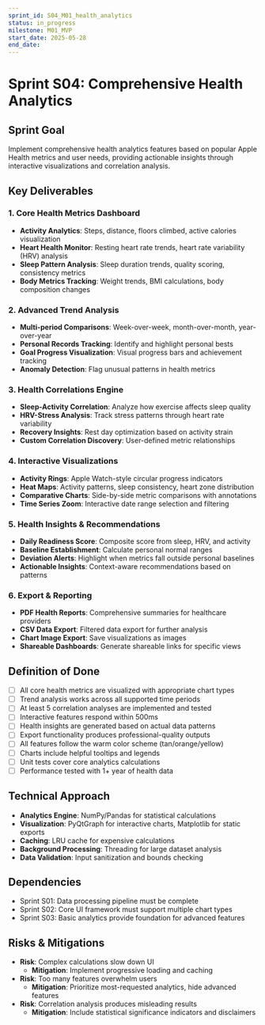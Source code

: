 ```yaml
---
sprint_id: S04_M01_health_analytics
status: in_progress
milestone: M01_MVP
start_date: 2025-05-28
end_date: 
---
```


# Sprint S04: Comprehensive Health Analytics

## Sprint Goal
Implement comprehensive health analytics features based on popular Apple Health metrics and user needs, providing actionable insights through interactive visualizations and correlation analysis.

## Key Deliverables

### 1. Core Health Metrics Dashboard
- **Activity Analytics**: Steps, distance, floors climbed, active calories visualization
- **Heart Health Monitor**: Resting heart rate trends, heart rate variability (HRV) analysis
- **Sleep Pattern Analysis**: Sleep duration trends, quality scoring, consistency metrics
- **Body Metrics Tracking**: Weight trends, BMI calculations, body composition changes

### 2. Advanced Trend Analysis
- **Multi-period Comparisons**: Week-over-week, month-over-month, year-over-year
- **Personal Records Tracking**: Identify and highlight personal bests
- **Goal Progress Visualization**: Visual progress bars and achievement tracking
- **Anomaly Detection**: Flag unusual patterns in health metrics

### 3. Health Correlations Engine
- **Sleep-Activity Correlation**: Analyze how exercise affects sleep quality
- **HRV-Stress Analysis**: Track stress patterns through heart rate variability
- **Recovery Insights**: Rest day optimization based on activity strain
- **Custom Correlation Discovery**: User-defined metric relationships

### 4. Interactive Visualizations
- **Activity Rings**: Apple Watch-style circular progress indicators
- **Heat Maps**: Activity patterns, sleep consistency, heart zone distribution
- **Comparative Charts**: Side-by-side metric comparisons with annotations
- **Time Series Zoom**: Interactive date range selection and filtering

### 5. Health Insights & Recommendations
- **Daily Readiness Score**: Composite score from sleep, HRV, and activity
- **Baseline Establishment**: Calculate personal normal ranges
- **Deviation Alerts**: Highlight when metrics fall outside personal baselines
- **Actionable Insights**: Context-aware recommendations based on patterns

### 6. Export & Reporting
- **PDF Health Reports**: Comprehensive summaries for healthcare providers
- **CSV Data Export**: Filtered data export for further analysis
- **Chart Image Export**: Save visualizations as images
- **Shareable Dashboards**: Generate shareable links for specific views

## Definition of Done
- [ ] All core health metrics are visualized with appropriate chart types
- [ ] Trend analysis works across all supported time periods
- [ ] At least 5 correlation analyses are implemented and tested
- [ ] Interactive features respond within 500ms
- [ ] Health insights are generated based on actual data patterns
- [ ] Export functionality produces professional-quality outputs
- [ ] All features follow the warm color scheme (tan/orange/yellow)
- [ ] Charts include helpful tooltips and legends
- [ ] Unit tests cover core analytics calculations
- [ ] Performance tested with 1+ year of health data

## Technical Approach
- **Analytics Engine**: NumPy/Pandas for statistical calculations
- **Visualization**: PyQtGraph for interactive charts, Matplotlib for static exports
- **Caching**: LRU cache for expensive calculations
- **Background Processing**: Threading for large dataset analysis
- **Data Validation**: Input sanitization and bounds checking

## Dependencies
- Sprint S01: Data processing pipeline must be complete
- Sprint S02: Core UI framework must support multiple chart types
- Sprint S03: Basic analytics provide foundation for advanced features

## Risks & Mitigations
- **Risk**: Complex calculations slow down UI
  - **Mitigation**: Implement progressive loading and caching
- **Risk**: Too many features overwhelm users
  - **Mitigation**: Prioritize most-requested analytics, hide advanced features
- **Risk**: Correlation analysis produces misleading results
  - **Mitigation**: Include statistical significance indicators and disclaimers